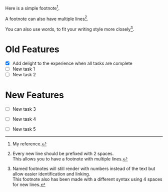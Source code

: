 Here is a simple footnote[^1].

A footnote can also have multiple lines[^2].  

You can also use words, to fit your writing style more closely[^note].

<!-- This content will not appear in the rendered Markdown -->

[^1]: My reference.
[^2]: Every new line should be prefixed with 2 spaces.  
  This allows you to have a footnote with multiple lines.
[^note]:
    Named footnotes will still render with numbers instead of the text but allow easier identification and linking.  
    This footnote also has been made with a different syntax using 4 spaces for new lines.

# Old Features
- [x] Add delight to the experience when all tasks are complete
- [ ] New task 1
- [ ] New task 2

# New Features
- [ ] New task 3
- [ ] New task 4
- [ ] New task 5



